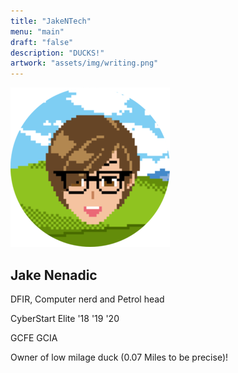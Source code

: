 ```yaml
---
title: "JakeNTech"
menu: "main"
draft: "false"
description: "DUCKS!"
artwork: "assets/img/writing.png"
---
```

<div class="intro_points">
    <img src="/assets/img/255_8bit.png" id="POV">
    <h2>Jake Nenadic</h2>
    <p>DFIR, Computer nerd and Petrol head</p>
    <p>CyberStart Elite '18 '19 '20</p>
    <p>GCFE GCIA</p>
    <p>Owner of low milage duck (0.07 Miles to be precise)!</p>
</div>